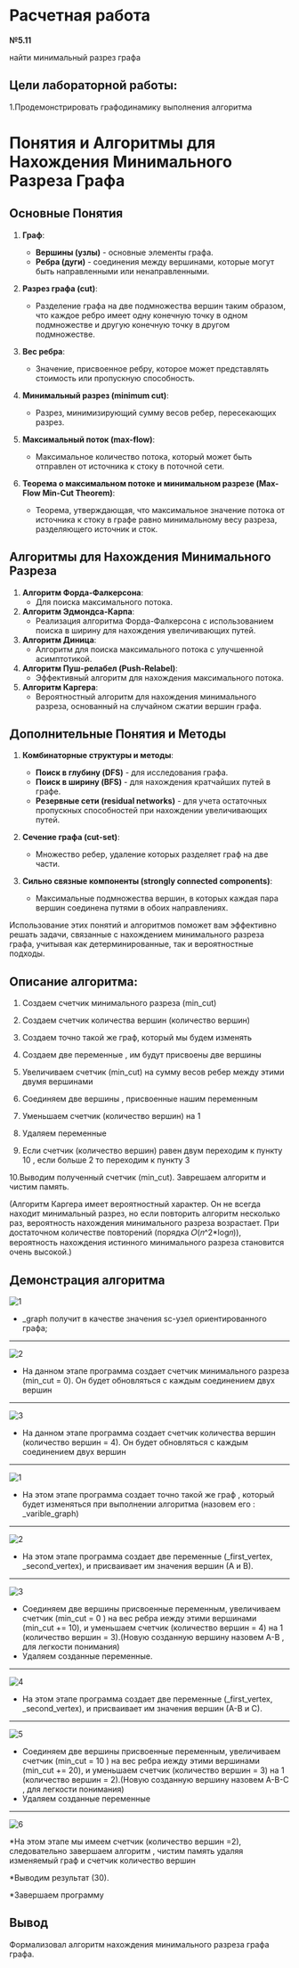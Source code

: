 # Расчетная работа 
**№5.11**

найти минимальный разрез графа
## Цели лабораторной работы:
1.Продемонстрировать графодинамику выполнения алгоритма
# Понятия и Алгоритмы для Нахождения Минимального Разреза Графа

## Основные Понятия

1. **Граф**:
   - **Вершины (узлы)** - основные элементы графа.
   - **Ребра (дуги)** - соединения между вершинами, которые могут быть направленными или ненаправленными.

2. **Разрез графа (cut)**:
   - Разделение графа на две подмножества вершин таким образом, что каждое ребро имеет одну конечную точку в одном подмножестве и другую конечную точку в другом подмножестве.

3. **Вес ребра**:
   - Значение, присвоенное ребру, которое может представлять стоимость или пропускную способность.

4. **Минимальный разрез (minimum cut)**:
   - Разрез, минимизирующий сумму весов ребер, пересекающих разрез.

5. **Максимальный поток (max-flow)**:
   - Максимальное количество потока, который может быть отправлен от источника к стоку в поточной сети.

6. **Теорема о максимальном потоке и минимальном разрезе (Max-Flow Min-Cut Theorem)**:
   - Теорема, утверждающая, что максимальное значение потока от источника к стоку в графе равно минимальному весу разреза, разделяющего источник и сток.

## Алгоритмы для Нахождения Минимального Разреза

1. **Алгоритм Форда-Фалкерсона**:
   - Для поиска максимального потока.
2. **Алгоритм Эдмондса-Карпа**:
   - Реализация алгоритма Форда-Фалкерсона с использованием поиска в ширину для нахождения увеличивающих путей.
3. **Алгоритм Диница**:
   - Алгоритм для поиска максимального потока с улучшенной асимптотикой.
4. **Алгоритм Пуш-релабел (Push-Relabel)**:
   - Эффективный алгоритм для нахождения максимального потока.
5. **Алгоритм Каргера**:
   - Вероятностный алгоритм для нахождения минимального разреза, основанный на случайном сжатии вершин графа.

## Дополнительные Понятия и Методы

1. **Комбинаторные структуры и методы**:
   - **Поиск в глубину (DFS)** - для исследования графа.
   - **Поиск в ширину (BFS)** - для нахождения кратчайших путей в графе.
   - **Резервные сети (residual networks)** - для учета остаточных пропускных способностей при нахождении увеличивающих путей.

2. **Сечение графа (cut-set)**:
   - Множество ребер, удаление которых разделяет граф на две части.

3. **Сильно связные компоненты (strongly connected components)**:
   - Максимальные подмножества вершин, в которых каждая пара вершин соединена путями в обоих направлениях.

Использование этих понятий и алгоритмов поможет вам эффективно решать задачи, связанные с нахождением минимального разреза графа, учитывая как детерминированные, так и вероятностные подходы.

## Описание алгоритма:
1. Создаем счетчик минимального разреза (min_cut)

2. Создаем счетчик количества вершин (количество вершин)

3. Создаем точно такой же граф, который мы будем изменять

4. Создаем две переменные , им будут присвоены две вершины 

5. Увеличиваем счетчик (min_cut) на сумму весов ребер между этими двумя вершинами

6. Соединяем две вершины , присвоенные нашим переменным

7. Уменьшаем счетчик  (количество вершин) на 1

8. Удаляем переменные

9. Если счетчик (количество вершин) равен двум переходим к пункту 10 , если больше 2 то переходим к пункту 3

10.Выводим полученный счетчик (min_cut). Заврешаем алгоритм и чистим память.

(Алгоритм Каргера имеет вероятностный характер. Он не всегда находит минимальный разрез, но если повторить алгоритм несколько раз, вероятность нахождения минимального разреза возрастает.
При достаточном количестве повторений (порядка 𝑂(𝑛^2*log⁡𝑛)), вероятность нахождения истинного минимального разреза становится очень высокой.)
## Демонстрация алгоритма 



![1](https://github.com/iis-32170x/RPIIS/assets/148863144/fbcbb38d-0738-409b-8979-80577ac21625)

* _graph получит в качестве значения sc-узел ориентированного графа;
******

![2](https://github.com/iis-32170x/RPIIS/assets/148863144/ad765fd9-05b0-4d21-b9ad-ecb02b06a2a4)

* На данном этапе программа создает счетчик минимального разреза (min_cut = 0). Он будет обновляться с каждым соединением двух вершин
******
![3](https://github.com/iis-32170x/RPIIS/assets/148863144/9fa31612-294d-4159-a3ff-52982f9b77c1)

* На данном этапе программа создает счетчик количества вершин  (количество вершин = 4). Он будет обновляться с каждым соединением двух вершин
******

![1](https://github.com/iis-32170x/RPIIS/assets/148863144/34b1aae5-a007-42fd-9f0a-c7dd38a197f1)

* На этом этапе программа создает точно такой же граф , который будет изменяться при выполнении алгоритма (назовем его : _varible_graph)
******

![2](https://github.com/iis-32170x/RPIIS/assets/148863144/a11b8e4b-6823-4b8d-a90e-63a2e2b89747)


* На этом этапе программа создает две переменные (_first_vertex, _second_vertex), и присваивает им значения вершин (А и В).
******

![3](https://github.com/iis-32170x/RPIIS/assets/148863144/0c3ffd01-4edb-4c72-ab28-731ec3efa160)


* Соединяем две вершины присвоенные переменным, увеличиваем счетчик (min_cut = 0 ) на вес ребра иежду этими вершинами (min_cut += 10), и уменьшаем счетчик (количество вершин = 4) на 1 (количество вершин = 3).(Новую созданную вершину назовем А-В , для легкости понимания)
* Удаляем созданные переменные.
******

![4](https://github.com/iis-32170x/RPIIS/assets/148863144/2c0876be-57ab-4a9b-b7a1-4e30ccaf02ee)


* На этом этапе программа создает две переменные (_first_vertex, _second_vertex), и присваивает им значения вершин (А-В и С).
******

![5](https://github.com/iis-32170x/RPIIS/assets/148863144/9c1e4b19-f323-4aa5-a8b2-c5dcbd56d7fd)


* Соединяем две вершины присвоенные переменным, увеличиваем счетчик (min_cut = 10 ) на вес ребра иежду этими вершинами (min_cut += 20), и уменьшаем счетчик (количество вершин = 3) на 1 (количество вершин = 2).(Новую созданную вершину назовем А-В-С , для легкости понимания)
* Удаляем созданные переменные
******

![6](https://github.com/iis-32170x/RPIIS/assets/148863144/eabbdf98-aa90-4499-9a9a-cd87758bb1c6)


*На этом этапе мы имеем счетчик (количество вершин =2), следовательно завершаем алгоритм , чистим память удаляя изменяемый граф и счетчик количество вершин 

*Выводим результат (30).

*Завершаем программу

## Вывод
Формализовал алгоритм нахождения минимального разреза графа графа.

